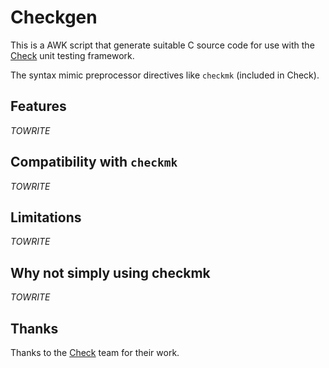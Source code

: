 Checkgen
========

This is a AWK script that generate suitable C source code for use with
the [Check](http://check.sourceforge.net/) unit testing framework.

The syntax mimic preprocessor directives like `checkmk` (included in
Check).

Features
--------

*TOWRITE*

Compatibility with `checkmk`
----------------------------

*TOWRITE*

Limitations
-----------

*TOWRITE*

Why not simply using checkmk
----------------------------

*TOWRITE*

Thanks
------

Thanks to the [Check](http://check.sourceforge.net/) team for their
work.
